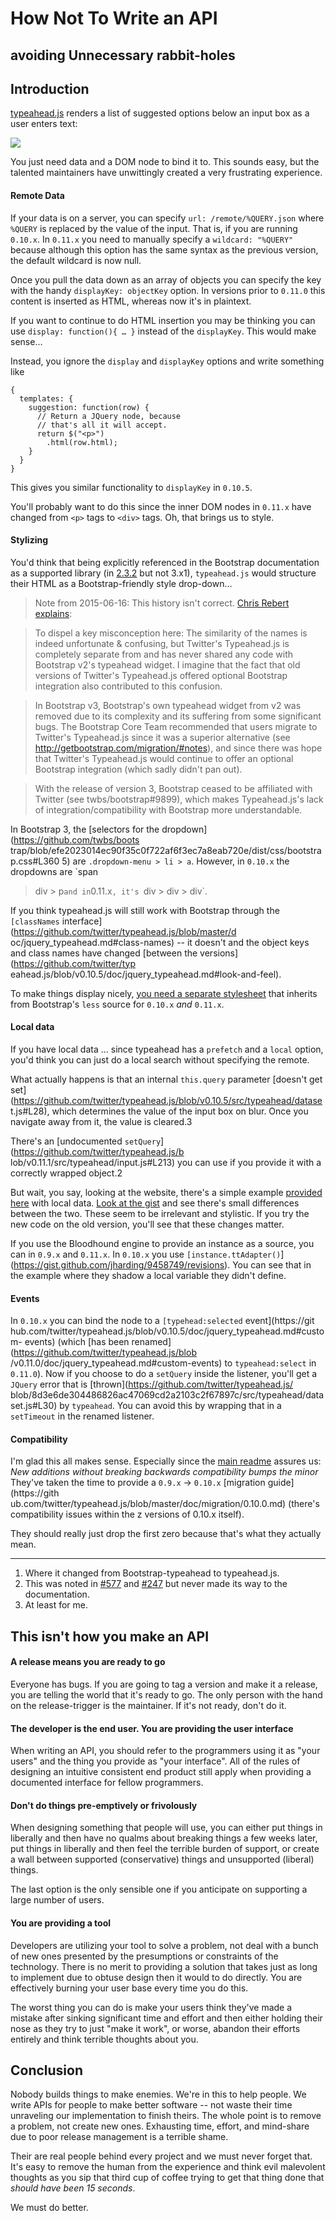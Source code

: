 # How Not To Write an API

## avoiding Unnecessary rabbit-holes

## Introduction

[typeahead.js](https://github.com/twitter/typeahead.js) renders a list of
suggested options below an input box as a user enters text:

![](http://i.imgur.com/swhWDDr.jpg)

You just need data and a DOM node to bind it to. This sounds easy, but the
talented maintainers have unwittingly created a very frustrating experience.

#### Remote Data

If your data is on a server, you can specify `url: /remote/%QUERY.json` where
`%QUERY` is replaced by the value of the input. That is, if you are running
`0.10.x`. In `0.11.x` you need to manually specify a `wildcard: "%QUERY"`
because although this option has the same syntax as the previous version, the
default wildcard is now null.

Once you pull the data down as an array of objects you can specify the key
with the handy `displayKey: objectKey` option. In versions prior to `0.11.0`
this content is inserted as HTML, whereas now it's in plaintext.

If you want to continue to do HTML insertion you may be thinking you can use
`display: function(){ … }` instead of the `displayKey`. This would make sense…

Instead, you ignore the `display` and `displayKey` options and write something
like

    
    
    {
      templates: {
        suggestion: function(row) { 
          // Return a JQuery node, because
          // that's all it will accept.
          return $("<p>")
            .html(row.html); 
        }
      }
    }

This gives you similar functionality to `displayKey` in `0.10.5`.

You'll probably want to do this since the inner DOM nodes in `0.11.x` have
changed from `<p>` tags to `<div>` tags. Oh, that brings us to style.

#### Stylizing

You'd think that being explicitly referenced in the Bootstrap documentation as
a supported library (in
[2.3.2](http://getbootstrap.com/2.3.2/javascript.html#typeahead) but not
3.x1), `typeahead.js` would structure their HTML as a Bootstrap-friendly style
drop-down…

> Note from 2015-06-16: This history isn't correct. [Chris Rebert
explains](https://github.com/kristopolous/articles/issues/1):

>

> To dispel a key misconception here: The similarity of the names is indeed
unfortunate & confusing, but Twitter's Typeahead.js is completely separate
from and has never shared any code with Bootstrap v2's typeahead widget. I
imagine that the fact that old versions of Twitter's Typeahead.js offered
optional Bootstrap integration also contributed to this confusion.

>

> In Bootstrap v3, Bootstrap's own typeahead widget from v2 was removed due to
its complexity and its suffering from some significant bugs. The Bootstrap
Core Team recommended that users migrate to Twitter's Typeahead.js since it
was a superior alternative (see http://getbootstrap.com/migration/#notes), and
since there was hope that Twitter's Typeahead.js would continue to offer an
optional Bootstrap integration (which sadly didn't pan out).

>

> With the release of version 3, Bootstrap ceased to be affiliated with
Twitter (see twbs/bootstrap#9899), which makes Typeahead.js's lack of
integration/compatibility with Bootstrap more understandable.

In Bootstrap 3, the [selectors for the dropdown](https://github.com/twbs/boots
trap/blob/efe2023014ec90f35c0f722af6f3ec7a8eab720e/dist/css/bootstrap.css#L360
5) are `.dropdown-menu > li > a`. However, in `0.10.x` the dropdowns are `span
> div > p` and in `0.11.x`, it's `div > div > div`.

If you think typeahead.js will still work with Bootstrap through the
`[classNames` interface](https://github.com/twitter/typeahead.js/blob/master/d
oc/jquery_typeahead.md#class-names) -- it doesn't and the object keys and
class names have changed [between the versions](https://github.com/twitter/typ
eahead.js/blob/v0.10.5/doc/jquery_typeahead.md#look-and-feel).

To make things display nicely, [you need a separate
stylesheet](https://github.com/bassjobsen/typeahead.js-bootstrap-css) that
inherits from Bootstrap's `less` source for `0.10.x` _and_ `0.11.x`.

#### Local data

If you have local data ... since typeahead has a `prefetch` and a `local`
option, you'd think you can just do a local search without specifying the
remote.

What actually happens is that an internal `this.query` parameter [doesn't get 
set](https://github.com/twitter/typeahead.js/blob/v0.10.5/src/typeahead/datase
t.js#L28), which determines the value of the input box on blur. Once you
navigate away from it, the value is cleared.3

There's an [undocumented `setQuery`](https://github.com/twitter/typeahead.js/b
lob/v0.11.1/src/typeahead/input.js#L213) you can use if you provide it with a
correctly wrapped object.2

But wait, you say, looking at the website, there's a simple example [provided
here](http://twitter.github.io/typeahead.js/examples/) with local data. [Look
at the gist](https://gist.github.com/jharding/9458744/revisions) and see
there's small differences between the two. These seem to be irrelevant and
stylistic. If you try the new code on the old version, you'll see that these
changes matter.

If you use the Bloodhound engine to provide an instance as a source, you can
in `0.9.x` and `0.11.x`. In `0.10.x` you use
`[instance.ttAdapter()`](https://gist.github.com/jharding/9458749/revisions).
You can see that in the example where they shadow a local variable they didn't
define.

#### Events

In `0.10.x` you can bind the node to a `[typehead:selected` event](https://git
hub.com/twitter/typeahead.js/blob/v0.10.5/doc/jquery_typeahead.md#custom-
events) (which [has been renamed](https://github.com/twitter/typeahead.js/blob
/v0.11.0/doc/jquery_typeahead.md#custom-events) to `typeahead:select` in
`0.11.0`). Now if you choose to do a `setQuery` inside the listener, you'll
get a `JQuery` error that is [thrown](https://github.com/twitter/typeahead.js/
blob/8d3e6de304486826ac47069cd2a2103c2f67897c/src/typeahead/dataset.js#L30) by
`typeahead`. You can avoid this by wrapping that in a `setTimeout` in the
renamed listener.

#### Compatibility

I'm glad this all makes sense. Especially since the [main
readme](https://github.com/twitter/typeahead.js#versioning) assures us: _New
additions _without_ breaking backwards compatibility bumps the minor_ They've
taken the time to provide a `0.9.x` -> `0.10.x` [migration guide](https://gith
ub.com/twitter/typeahead.js/blob/master/doc/migration/0.10.0.md) (there's
compatibility issues within the z versions of 0.10.x itself).

They should really just drop the first zero because that's what they actually
mean.

* * *

  1. Where it changed from Bootstrap-typeahead to typeahead.js.
  2. This was noted in [#577](https://github.com/twitter/typeahead.js/issues/577) and [#247](https://github.com/twitter/typeahead.js/issues/247) but never made its way to the documentation.
  3. At least for me.

## This isn't how you make an API

#### A release means you are ready to go

Everyone has bugs. If you are going to tag a version and make it a release,
you are telling the world that it's ready to go. The only person with the hand
on the release-trigger is the maintainer. If it's not ready, don't do it.

#### The developer is the end user. You are providing the user interface

When writing an API, you should refer to the programmers using it as "your
users" and the thing you provide as "your interface". All of the rules of
designing an intuitive consistent end product still apply when providing a
documented interface for fellow programmers.

#### Don't do things pre-emptively or frivolously

When designing something that people will use, you can either put things in
liberally and then have no qualms about breaking things a few weeks later, put
things in liberally and then feel the terrible burden of support, or create a
wall between supported (conservative) things and unsupported (liberal) things.

The last option is the only sensible one if you anticipate on supporting a
large number of users.

#### You are providing a tool

Developers are utilizing your tool to solve a problem, not deal with a bunch
of new ones presented by the presumptions or constraints of the technology.
There is no merit to providing a solution that takes just as long to implement
due to obtuse design then it would to do directly. You are effectively burning
your user base every time you do this.

The worst thing you can do is make your users think they've made a mistake
after sinking significant time and effort and then either holding their nose
as they try to just "make it work", or worse, abandon their efforts entirely
and think terrible thoughts about you.

## Conclusion

Nobody builds things to make enemies. We're in this to help people. We write
APIs for people to make better software -- not waste their time unraveling our
implementation to finish theirs. The whole point is to remove a problem, not
create new ones. Exhausting time, effort, and mind-share due to poor release
management is a terrible shame.

Their are real people behind every project and we must never forget that. It's
easy to remove the human from the experience and think evil malevolent
thoughts as you sip that third cup of coffee trying to get that thing done
that _should have been 15 seconds_.

We must do better.

